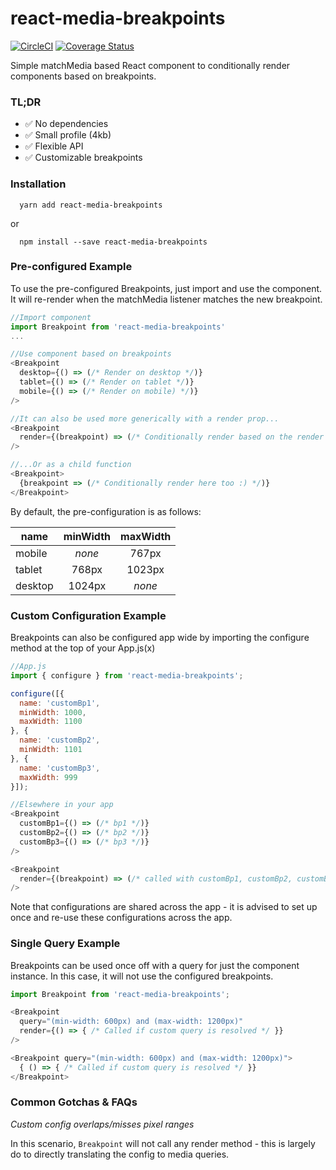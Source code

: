 # react-media-breakpoints
[![CircleCI](https://circleci.com/gh/breeny/react-media-breakpoints.svg?style=svg)](https://circleci.com/gh/breeny/react-media-breakpoints) [![Coverage Status](https://coveralls.io/repos/github/breeny/react-media-breakpoints/badge.svg?branch=master)](https://coveralls.io/github/breeny/react-media-breakpoints?branch=master) 

Simple matchMedia based React component to conditionally render components based on breakpoints.

### TL;DR
- :white_check_mark: No dependencies
- :white_check_mark: Small profile (4kb)
- :white_check_mark: Flexible API
- :white_check_mark: Customizable breakpoints

### Installation
```
  yarn add react-media-breakpoints
```

or

```
  npm install --save react-media-breakpoints
```


### Pre-configured Example

To use the pre-configured Breakpoints, just import and use the component. It will re-render when the matchMedia listener matches the new breakpoint. 

```javascript
//Import component
import Breakpoint from 'react-media-breakpoints'
...

//Use component based on breakpoints
<Breakpoint 
  desktop={() => (/* Render on desktop */)}
  tablet={() => (/* Render on tablet */)}
  mobile={() => (/* Render on mobile) */)}
/>

//It can also be used more generically with a render prop...
<Breakpoint
  render={(breakpoint) => (/* Conditionally render based on the render prop. Called with desktop, tablet, mobile */)}
/>

//...Or as a child function
<Breakpoint>
  {breakpoint => (/* Conditionally render here too :) */)}
</Breakpoint>
```

By default, the pre-configuration is as follows:

|name|minWidth|maxWidth|
|----|:--------:|:--------:|
|mobile| *none* | 767px |
|tablet|768px|1023px|
desktop|1024px| *none*


### Custom Configuration Example

Breakpoints can also be configured app wide by importing the configure method at the top of your App.js(x)

```javascript
//App.js
import { configure } from 'react-media-breakpoints';

configure([{
  name: 'customBp1',
  minWidth: 1000,
  maxWidth: 1100
}, {
  name: 'customBp2',
  minWidth: 1101
}, {
  name: 'customBp3',
  maxWidth: 999
}]);

//Elsewhere in your app
<Breakpoint 
  customBp1={() => (/* bp1 */)}
  customBp2={() => (/* bp2 */)}
  customBp3={() => (/* bp3 */)}
/>

<Breakpoint
  render={(breakpoint) => (/* called with customBp1, customBp2, customBp3 etc. */)}
/>
```

Note that configurations are shared across the app - it is advised to set up once and re-use these configurations across the app.

### Single Query Example

Breakpoints can be used once off with a query for just the component instance. In this case, it will not use the configured breakpoints.

```javascript
import Breakpoint from 'react-media-breakpoints';

<Breakpoint 
  query="(min-width: 600px) and (max-width: 1200px)"
  render={() => { /* Called if custom query is resolved */ }}
/>

<Breakpoint query="(min-width: 600px) and (max-width: 1200px)">
  { () => { /* Called if custom query is resolved */ }}
</Breakpoint>
```

### Common Gotchas & FAQs

*Custom config overlaps/misses pixel ranges*

In this scenario, `Breakpoint` will not call any render method - this is largely do to directly translating the config to media queries.

